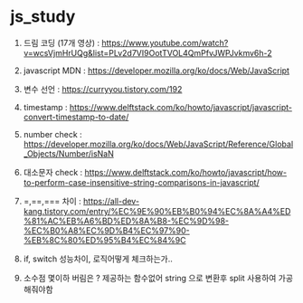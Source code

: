 # js_study


1. 드림 코딩 (17개 영상) : https://www.youtube.com/watch?v=wcsVjmHrUQg&list=PLv2d7VI9OotTVOL4QmPfvJWPJvkmv6h-2
2. javascript MDN : https://developer.mozilla.org/ko/docs/Web/JavaScript 


3. 변수 선언 : https://curryyou.tistory.com/192
4. timestamp : https://www.delftstack.com/ko/howto/javascript/javascript-convert-timestamp-to-date/
5. number check : https://developer.mozilla.org/ko/docs/Web/JavaScript/Reference/Global_Objects/Number/isNaN
6. 대소문자 check : https://www.delftstack.com/ko/howto/javascript/how-to-perform-case-insensitive-string-comparisons-in-javascript/
7. =,==,=== 차이 : https://all-dev-kang.tistory.com/entry/%EC%9E%90%EB%B0%94%EC%8A%A4%ED%81%AC%EB%A6%BD%ED%8A%B8-%EC%9D%98-%EC%B0%A8%EC%9D%B4%EC%97%90-%EB%8C%80%ED%95%B4%EC%84%9C
8. if, switch 성능차이, 로직어떻게 체크하는가..
9. 소수점 몇이하 버림은 ? 제공하는 함수없어 string 으로 변환후 split 사용하여 가공해줘야함
